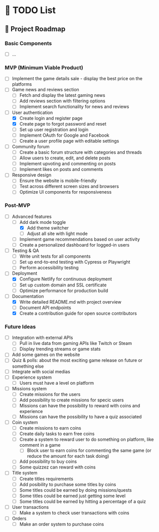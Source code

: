 # 📝 TODO List

## 🚀 Project Roadmap

### Basic Components

- [ ] ...

### MVP (Minimum Viable Product)

- [ ] Implement the game details sale - display the best price on the platforms
- [ ] Game news and reviews section
  - [ ] Fetch and display the latest gaming news
  - [ ] Add reviews section with filtering options
  - [ ] Implement search functionality for news and reviews
- [ ] User authentication
  - [x] Create login and register page
  - [x] Create page to forgot password and reset
  - [ ] Set up user registration and login
  - [ ] Implement OAuth for Google and Facebook
  - [ ] Create a user profile page with editable settings
- [ ] Community forum
  - [ ] Create a basic forum structure with categories and threads
  - [ ] Allow users to create, edit, and delete posts
  - [ ] Implement upvoting and commenting on posts
  - [ ] Implement likes on posts and comments
- [ ] Responsive design
  - [ ] Ensure the website is mobile-friendly
  - [ ] Test across different screen sizes and browsers
  - [ ] Optimize UI components for responsiveness

### Post-MVP

- [ ] Advanced features
  - [ ] Add dark mode toggle
    - [x] Add theme switcher
    - [ ] Adjust all site with light mode
  - [ ] Implement game recommendations based on user activity
  - [ ] Create a personalized dashboard for logged-in users
- [ ] Testing & QA
  - [ ] Write unit tests for all components
  - [ ] Set up end-to-end testing with Cypress or Playwright
  - [ ] Perform accessibility testing
- [ ] Deployment
  - [x] Configure Netlify for continuous deployment
  - [ ] Set up custom domain and SSL certificate
  - [ ] Optimize performance for production build
- [ ] Documentation
  - [x] Write detailed README.md with project overview
  - [ ] Document API endpoints
  - [x] Create a contribution guide for open source contributors

### Future Ideas

- [ ] Integration with external APIs
  - [ ] Pull in live data from gaming APIs like Twitch or Steam
  - [ ] Display trending streams or game stats
- [ ] Add some games on the website
- [ ] Quiz & polls: about the most exciting game release on future or something else
- [ ] Integrate with social medias
- [ ] Experience system
  - [ ] Users must have a level on platform
- [ ] Missions system
  - [ ] Create missions for the users
  - [ ] Add possibility to create missions for specic users
  - [ ] Missions can have the possibility to reward with coins and experience
  - [ ] Missions can have the possibility to have a quiz associated
- [ ] Coin system
  - [ ] Create missions to earn coins
  - [ ] Create daily tasks to earn free coins
  - [ ] Create a system to reward user to do something on platform, like comment in a game
    - [ ] Block user to earn coins for commenting the same game (or reduce the amount for each task doing)
  - [ ] Add possibility to buy coins
  - [ ] Some quizzez can reward with coins
- [ ] Title system
  - [ ] Create titles requirements
  - [ ] Add posibility to purchase some titles by coins
  - [ ] Some titles could be earned by doing missions/quests
  - [ ] Some titles could be earned just getting some level
  - [ ] Some titles could be earned by hitting a percentage of a quiz
- [ ] User transactions
  - [ ] Make a system to check user transactions with coins
- [ ] Orders
  - [ ] Make an order system to purchase coins
